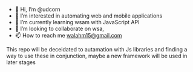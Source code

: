 - 👋 Hi, I’m @udcorn
- 👀 I’m interested in automating web and mobile applications 
- 🌱 I’m currently learning wsam with JavaScript API
- 💞️ I’m looking to collaborate on wsa, 
- 📫 How to reach me walahm15@gmail.com

<!---
udcorn/udcorn is a ✨ special ✨ repository because its `README.md` (this file) appears on your GitHub profile.
You can click the Preview link to take a look at your changes.
--->



This repo will be deceidated to autamation with Js libraries and finding a way to use these in conjunction, maybe a new framework will be used in later stages 
